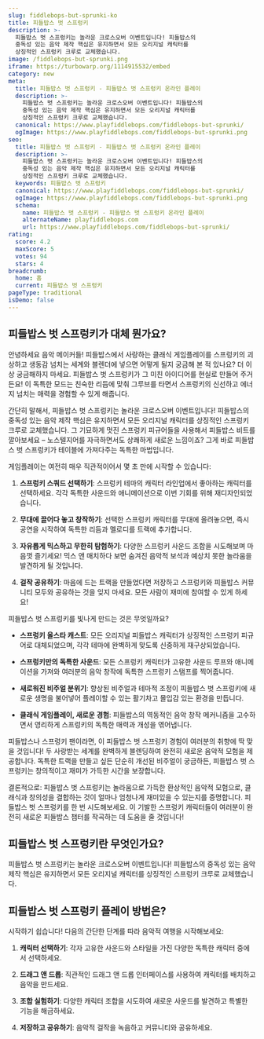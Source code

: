 ```yaml
---
slug: fiddlebops-but-sprunki-ko
title: 피들밥스 벗 스프렁키
description: >-
  피들밥스 벗 스프렁키는 놀라운 크로스오버 이벤트입니다! 피들밥스의 
  중독성 있는 음악 제작 핵심은 유지하면서 모든 오리지널 캐릭터를 
  상징적인 스프렁키 크루로 교체했습니다.
image: /fiddlebops-but-sprunki.png
iframe: https://turbowarp.org/1114915532/embed
category: new
meta:
  title: 피들밥스 벗 스프렁키 - 피들밥스 벗 스프렁키 온라인 플레이
  description: >-
    피들밥스 벗 스프렁키는 놀라운 크로스오버 이벤트입니다! 피들밥스의 
    중독성 있는 음악 제작 핵심은 유지하면서 모든 오리지널 캐릭터를 
    상징적인 스프렁키 크루로 교체했습니다.
  canonical: https://www.playfiddlebops.com/fiddlebops-but-sprunki/
  ogImage: https://www.playfiddlebops.com/fiddlebops-but-sprunki.png
seo:
  title: 피들밥스 벗 스프렁키 - 피들밥스 벗 스프렁키 온라인 플레이
  description: >-
    피들밥스 벗 스프렁키는 놀라운 크로스오버 이벤트입니다! 피들밥스의 
    중독성 있는 음악 제작 핵심은 유지하면서 모든 오리지널 캐릭터를 
    상징적인 스프렁키 크루로 교체했습니다.
  keywords: 피들밥스 벗 스프렁키
  canonical: https://www.playfiddlebops.com/fiddlebops-but-sprunki/
  ogImage: https://www.playfiddlebops.com/fiddlebops-but-sprunki.png
  schema:
    name: 피들밥스 벗 스프렁키 - 피들밥스 벗 스프렁키 온라인 플레이
    alternateName: playfiddlebops.com
    url: https://www.playfiddlebops.com/fiddlebops-but-sprunki/
rating:
  score: 4.2
  maxScore: 5
  votes: 94
  stars: 4
breadcrumb:
  home: 홈
  current: 피들밥스 벗 스프렁키
pageType: traditional
isDemo: false
---
```


## 피들밥스 벗 스프렁키가 대체 뭔가요?

안녕하세요 음악 메이커들! 피들밥스에서 사랑하는 클래식 게임플레이를 스프렁키의 괴상하고 생동감 넘치는 세계와 블렌더에 넣으면 어떻게 될지 궁금해 본 적 있나요? 더 이상 궁금해하지 마세요. 피들밥스 벗 스프렁키가 그 미친 아이디어를 현실로 만들어 주거든요! 이 독특한 모드는 친숙한 리듬에 맞춰 그루브를 타면서 스프렁키의 신선하고 에너지 넘치는 매력을 경험할 수 있게 해줍니다.

간단히 말해서, 피들밥스 벗 스프렁키는 놀라운 크로스오버 이벤트입니다! 피들밥스의 중독성 있는 음악 제작 핵심은 유지하면서 모든 오리지널 캐릭터를 상징적인 스프렁키 크루로 교체했습니다. 그 기묘하게 멋진 스프렁키 피규어들을 사용해서 피들밥스 비트를 깔아보세요 – 노스텔지어를 자극하면서도 상쾌하게 새로운 느낌이죠? 그게 바로 피들밥스 벗 스프렁키가 테이블에 가져다주는 독특한 마법입니다.

게임플레이는 여전히 매우 직관적이어서 몇 초 만에 시작할 수 있습니다:

1. **스프렁키 스쿼드 선택하기**: 스프렁키 테마의 캐릭터 라인업에서 좋아하는 캐릭터를 선택하세요. 각각 독특한 사운드와 애니메이션으로 이번 기회를 위해 재디자인되었습니다.

2. **무대에 끌어다 놓고 창작하기**: 선택한 스프렁키 캐릭터를 무대에 올려놓으면, 즉시 공연을 시작하여 독특한 리듬과 멜로디를 트랙에 추가합니다.

3. **자유롭게 믹스하고 무한히 탐험하기**: 다양한 스프렁키 사운드 조합을 시도해보며 마음껏 즐기세요! 믹스 앤 매치하다 보면 숨겨진 음악적 보석과 예상치 못한 놀라움을 발견하게 될 것입니다.

4. **걸작 공유하기**: 마음에 드는 트랙을 만들었다면 저장하고 스프렁키와 피들밥스 커뮤니티 모두와 공유하는 것을 잊지 마세요. 모든 사람이 재미에 참여할 수 있게 하세요!

피들밥스 벗 스프렁키를 빛나게 만드는 것은 무엇일까요?

- **스프렁키 올스타 캐스트**: 모든 오리지널 피들밥스 캐릭터가 상징적인 스프렁키 피규어로 대체되었으며, 각각 테마에 완벽하게 맞도록 신중하게 재구상되었습니다.

- **스프렁키만의 독특한 사운드**: 모든 스프렁키 캐릭터가 고유한 사운드 루프와 애니메이션을 가져와 여러분의 음악 창작에 독특한 스프렁키 스탬프를 찍어줍니다.

- **새로워진 비주얼 분위기**: 향상된 비주얼과 테마적 조정이 피들밥스 벗 스프렁키에 새로운 생명을 불어넣어 플레이할 수 있는 활기차고 몰입감 있는 환경을 만듭니다.

- **클래식 게임플레이, 새로운 경험**: 피들밥스의 역동적인 음악 창작 메커니즘을 고수하면서 영리하게 스프렁키의 독특한 매력과 개성을 엮어냅니다.

피들밥스나 스프렁키 팬이라면, 이 피들밥스 벗 스프렁키 경험이 여러분의 취향에 딱 맞을 것입니다! 두 사랑받는 세계를 완벽하게 블렌딩하여 완전히 새로운 음악적 모험을 제공합니다. 독특한 트랙을 만들고 싶든 단순히 개선된 비주얼이 궁금하든, 피들밥스 벗 스프렁키는 창의적이고 재미가 가득한 시간을 보장합니다.

결론적으로: 피들밥스 벗 스프렁키는 놀라움으로 가득한 환상적인 음악적 모험으로, 클래식과 창의성을 결합하는 것이 얼마나 엄청나게 재미있을 수 있는지를 증명합니다. 피들밥스 벗 스프렁키를 한 번 시도해보세요. 이 기발한 스프렁키 캐릭터들이 여러분이 완전히 새로운 피들밥스 챕터를 작곡하는 데 도움을 줄 것입니다!

## 피들밥스 벗 스프렁키란 무엇인가요?

피들밥스 벗 스프렁키는 놀라운 크로스오버 이벤트입니다! 피들밥스의 중독성 있는 음악 제작 핵심은 유지하면서 모든 오리지널 캐릭터를 상징적인 스프렁키 크루로 교체했습니다.

## 피들밥스 벗 스프렁키 플레이 방법은?

시작하기 쉽습니다! 다음의 간단한 단계를 따라 음악적 여행을 시작해보세요:

1. **캐릭터 선택하기**: 각자 고유한 사운드와 스타일을 가진 다양한 독특한 캐릭터 중에서 선택하세요.

2. **드래그 앤 드롭**: 직관적인 드래그 앤 드롭 인터페이스를 사용하여 캐릭터를 배치하고 음악을 만드세요.

3. **조합 실험하기**: 다양한 캐릭터 조합을 시도하여 새로운 사운드를 발견하고 특별한 기능을 해금하세요.

4. **저장하고 공유하기**: 음악적 걸작을 녹음하고 커뮤니티와 공유하세요.